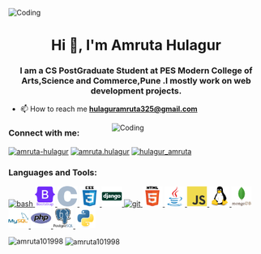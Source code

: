 <p align="left"><img src="https://thumbs.gfycat.com/FlusteredSnoopyGuineafowl-max-1mb.gif" alt="Coding"></p>

<h1 align="center">Hi 👋, I'm Amruta Hulagur</h1>
<h3 align="center">I am a CS PostGraduate Student at PES Modern College of Arts,Science and Commerce,Pune .I mostly work on web development projects.</h3>

- 📫 How to reach me **hulaguramruta325@gmail.com**

<img align="right" alt="Coding" width="300" src="https://cdn.dribbble.com/users/1314475/screenshots/3031368/me.gif">

<h3 align="left">Connect with me:</h3>
<p align="left">
<a href="https://linkedin.com/in/amruta-hulagur" target="blank"><img align="center" src="https://cdn.jsdelivr.net/npm/simple-icons@3.0.1/icons/linkedin.svg" alt="amruta-hulagur" height="30" width="40" /></a>
<a href="https://facebook.com/amruta.hulagur" target="blank"><img align="center" src="https://cdn.jsdelivr.net/npm/simple-icons@3.0.1/icons/facebook.svg" alt="amruta.hulagur" height="30" width="40" /></a>
<a href="https://instagram.com/hulagur_amruta" target="blank"><img align="center" src="https://cdn.jsdelivr.net/npm/simple-icons@3.0.1/icons/instagram.svg" alt="hulagur_amruta" height="30" width="40" /></a>
</p>

<h3 align="left">Languages and Tools:</h3>
<p align="left"> <a href="https://www.gnu.org/software/bash/" target="_blank"> <img src="https://www.vectorlogo.zone/logos/gnu_bash/gnu_bash-icon.svg" alt="bash" width="40" height="40"/> </a> <a href="https://getbootstrap.com" target="_blank"> <img src="https://raw.githubusercontent.com/devicons/devicon/master/icons/bootstrap/bootstrap-plain-wordmark.svg" alt="bootstrap" width="40" height="40"/> </a> <a href="https://www.cprogramming.com/" target="_blank"> <img src="https://raw.githubusercontent.com/devicons/devicon/master/icons/c/c-original.svg" alt="c" width="40" height="40"/> </a> <a href="https://www.w3schools.com/css/" target="_blank"> <img src="https://raw.githubusercontent.com/devicons/devicon/master/icons/css3/css3-original-wordmark.svg" alt="css3" width="40" height="40"/> </a> <a href="https://www.djangoproject.com/" target="_blank"> <img src="https://raw.githubusercontent.com/devicons/devicon/master/icons/django/django-original.svg" alt="django" width="40" height="40"/> </a> <a href="https://git-scm.com/" target="_blank"> <img src="https://www.vectorlogo.zone/logos/git-scm/git-scm-icon.svg" alt="git" width="40" height="40"/> </a> <a href="https://www.w3.org/html/" target="_blank"> <img src="https://raw.githubusercontent.com/devicons/devicon/master/icons/html5/html5-original-wordmark.svg" alt="html5" width="40" height="40"/> </a> <a href="https://www.java.com" target="_blank"> <img src="https://raw.githubusercontent.com/devicons/devicon/master/icons/java/java-original.svg" alt="java" width="40" height="40"/> </a> <a href="https://developer.mozilla.org/en-US/docs/Web/JavaScript" target="_blank"> <img src="https://raw.githubusercontent.com/devicons/devicon/master/icons/javascript/javascript-original.svg" alt="javascript" width="40" height="40"/> </a> <a href="https://www.linux.org/" target="_blank"> <img src="https://raw.githubusercontent.com/devicons/devicon/master/icons/linux/linux-original.svg" alt="linux" width="40" height="40"/> </a> <a href="https://www.mongodb.com/" target="_blank"> <img src="https://raw.githubusercontent.com/devicons/devicon/master/icons/mongodb/mongodb-original-wordmark.svg" alt="mongodb" width="40" height="40"/> </a> <a href="https://www.mysql.com/" target="_blank"> <img src="https://raw.githubusercontent.com/devicons/devicon/master/icons/mysql/mysql-original-wordmark.svg" alt="mysql" width="40" height="40"/> </a> <a href="https://www.php.net" target="_blank"> <img src="https://raw.githubusercontent.com/devicons/devicon/master/icons/php/php-original.svg" alt="php" width="40" height="40"/> </a> <a href="https://www.postgresql.org" target="_blank"> <img src="https://raw.githubusercontent.com/devicons/devicon/master/icons/postgresql/postgresql-original-wordmark.svg" alt="postgresql" width="40" height="40"/> </a> <a href="https://www.python.org" target="_blank"> <img src="https://raw.githubusercontent.com/devicons/devicon/master/icons/python/python-original.svg" alt="python" width="40" height="40"/> </a> </p>

<p><img align="left" src="https://github-readme-stats.vercel.app/api/top-langs?username=amruta101998&show_icons=true&locale=en&layout=compact" alt="amruta101998" /></p>

<p>&nbsp;<img align="center" src="https://github-readme-stats.vercel.app/api?username=amruta101998&show_icons=true&locale=en" alt="amruta101998" /></p>
